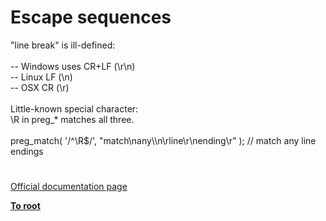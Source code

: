 # Escape sequences




<div class="phpcode"><span class="html">
&quot;line break&quot; is ill-defined:<br><br> -- Windows uses CR+LF (\r\n)<br> -- Linux LF (\n)<br> -- OSX CR (\r)<br><br>Little-known special character:<br>\R in preg_* matches all three.<br><br>preg_match( &apos;/^\R$/&apos;, &quot;match\nany\\n\rline\r\nending\r&quot; ); // match any line endings</span>
</div>
  

#

[Official documentation page](https://www.php.net/manual/en/regexp.reference.escape.php)

**[To root](/README.md)**